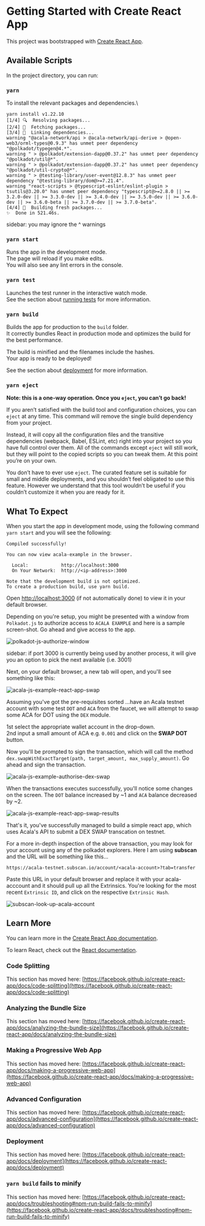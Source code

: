 # Getting Started with Create React App

This project was bootstrapped with [Create React App](https://github.com/facebook/create-react-app).

## Available Scripts

In the project directory, you can run:

### `yarn`

To install the relevant packages and dependencies.\

```
yarn install v1.22.10
[1/4] 🔍  Resolving packages...
[2/4] 🚚  Fetching packages...
[3/4] 🔗  Linking dependencies...
warning "@acala-network/api > @acala-network/api-derive > @open-web3/orml-types@0.9.3" has unmet peer dependency "@polkadot/typegen@4.*".
warning " > @polkadot/extension-dapp@0.37.2" has unmet peer dependency "@polkadot/util@*".
warning " > @polkadot/extension-dapp@0.37.2" has unmet peer dependency "@polkadot/util-crypto@*".
warning " > @testing-library/user-event@12.8.3" has unmet peer dependency "@testing-library/dom@>=7.21.4".
warning "react-scripts > @typescript-eslint/eslint-plugin > tsutils@3.20.0" has unmet peer dependency "typescript@>=2.8.0 || >= 3.2.0-dev || >= 3.3.0-dev || >= 3.4.0-dev || >= 3.5.0-dev || >= 3.6.0-dev || >= 3.6.0-beta || >= 3.7.0-dev || >= 3.7.0-beta".
[4/4] 🔨  Building fresh packages...
✨  Done in 521.46s.
```

sidebar: you may ignore the ^ warnings

### `yarn start`

Runs the app in the development mode.\
The page will reload if you make edits.\
You will also see any lint errors in the console.

### `yarn test`

Launches the test runner in the interactive watch mode.\
See the section about [running tests](https://facebook.github.io/create-react-app/docs/running-tests) for more information.

### `yarn build`

Builds the app for production to the `build` folder.\
It correctly bundles React in production mode and optimizes the build for the best performance.

The build is minified and the filenames include the hashes.\
Your app is ready to be deployed!

See the section about [deployment](https://facebook.github.io/create-react-app/docs/deployment) for more information.

### `yarn eject`

**Note: this is a one-way operation. Once you `eject`, you can’t go back!**

If you aren’t satisfied with the build tool and configuration choices, you can `eject` at any time. This command will remove the single build dependency from your project.

Instead, it will copy all the configuration files and the transitive dependencies (webpack, Babel, ESLint, etc) right into your project so you have full control over them. All of the commands except `eject` will still work, but they will point to the copied scripts so you can tweak them. At this point you’re on your own.

You don’t have to ever use `eject`. The curated feature set is suitable for small and middle deployments, and you shouldn’t feel obligated to use this feature. However we understand that this tool wouldn’t be useful if you couldn’t customize it when you are ready for it.

## What To Expect

When you start the app in development mode, using the following command `yarn start` and you will see the following:

```
Compiled successfully!

You can now view acala-example in the browser.

  Local:            http://localhost:3000
  On Your Network:  http://<ip-address>:3000

Note that the development build is not optimized.
To create a production build, use yarn build.
```

Open [http://localhost:3000](http://localhost:3000) (if not automatically done) to view it in your default browser.

Depending on you're setup, you might be presented with a window from `Polkadot.js` to authorize access to `ACALA EXAMPLE` and here is a sample screen-shot. Go ahead and give access to the app.

![polkadot-js-authorize-window](img/polkadot-js-authorize-window.png)

sidebar: if port 3000 is currently being used by another process, it will give you an option to pick the next available (i.e. 3001)

Next, on your default browser, a new tab will open, and you'll see something like this:

![acala-js-example-react-app-swap](img/acala-js-example-react-app-swap.png)

Assuming you've got the pre-requisites sorted ...have an Acala testnet account with some test `DOT` and `ACA` from the faucet, we will attempt to swap some ACA for DOT using the `DEX` module.

1st select the appropriate wallet account in the drop-down.\
2nd input a small amount of ACA e.g. `0.001` and click on the **SWAP DOT** button.

Now you'll be prompted to sign the transaction, which will call the method `dex.swapWithExactTarget(path, target_amount, max_supply_amount)`. Go ahead and sign the transaction.

![acala-js-example-authorise-dex-swap](img/acala-js-example-authorise-dex-swap.png)

When the transactions executes successfully, you'll notice some changes on the screen. The `DOT` balance increased by ~1 and `ACA` balance decreased by ~2.

![acala-js-example-react-app-swap-results](img/acala-js-example-react-app-swap-results.png)

That's it, you've successfully managed to build a simple react app, which uses Acala's API to submit a DEX SWAP transcation on testnet.

For a more in-depth inspection of the above transaction, you may look for your account using any of the polkadot explorers. Here I am using **subscan** and the URL will be something like this...

```
https://acala-testnet.subscan.io/account/<acala-account>?tab=transfer
```

Paste this URL in your default browser and replace it with your acala-acccount and it should pull up all the Extrinsics. You're looking for the most recent `Extrinsic ID`, and click on the respective `Extrinsic Hash`.

![subscan-look-up-acala-account](img/subscan-look-up-acala-account.png)

## Learn More

You can learn more in the [Create React App documentation](https://facebook.github.io/create-react-app/docs/getting-started).

To learn React, check out the [React documentation](https://reactjs.org/).

### Code Splitting

This section has moved here: [https://facebook.github.io/create-react-app/docs/code-splitting](https://facebook.github.io/create-react-app/docs/code-splitting)

### Analyzing the Bundle Size

This section has moved here: [https://facebook.github.io/create-react-app/docs/analyzing-the-bundle-size](https://facebook.github.io/create-react-app/docs/analyzing-the-bundle-size)

### Making a Progressive Web App

This section has moved here: [https://facebook.github.io/create-react-app/docs/making-a-progressive-web-app](https://facebook.github.io/create-react-app/docs/making-a-progressive-web-app)

### Advanced Configuration

This section has moved here: [https://facebook.github.io/create-react-app/docs/advanced-configuration](https://facebook.github.io/create-react-app/docs/advanced-configuration)

### Deployment

This section has moved here: [https://facebook.github.io/create-react-app/docs/deployment](https://facebook.github.io/create-react-app/docs/deployment)

### `yarn build` fails to minify

This section has moved here: [https://facebook.github.io/create-react-app/docs/troubleshooting#npm-run-build-fails-to-minify](https://facebook.github.io/create-react-app/docs/troubleshooting#npm-run-build-fails-to-minify)
